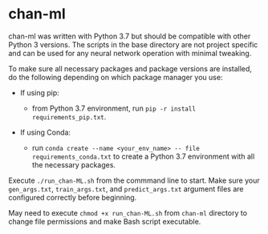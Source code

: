 # chan-ml

chan-ml was written with Python 3.7 but should be compatible with other Python 3 versions. The scripts in the base directory are not project specific and can be used for any neural network operation with minimal tweaking.

To make sure all necessary packages and package versions are installed, do the following depending on which package manager you use: 
  * If using pip:
    
    - from Python 3.7 environment, run `pip -r install requirements_pip.txt`.
    
  * If using Conda:
    
    - run `conda create --name <your_env_name> -- file requirements_conda.txt` to create a Python 3.7 environment with all the necessary packages.

Execute `./run_chan-ML.sh` from the commmand line to start. Make sure your `gen_args.txt`, `train_args.txt`, and `predict_args.txt` argument files are configured correctly before beginning.

May need to execute `chmod +x run_chan-ML.sh` from `chan-ml` directory to change file permissions and make Bash script executable.
